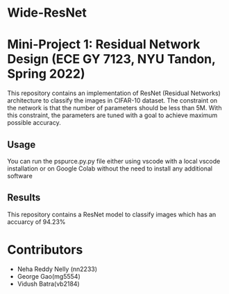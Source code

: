 # Wide-ResNet
# Mini-Project 1: Residual Network Design (ECE GY 7123, NYU Tandon, Spring 2022)

This repository contains an implementation of ResNet (Residual Networks) architecture to classify the images in CIFAR-10 dataset. The constraint on the network is that the number of parameters should be less than 5M. With this constraint, the parameters are tuned with a goal to achieve maximum possible accuracy.

## Usage
You can run the pspurce.py.py file either using vscode with a local vscode installation or on Google Colab without the need to install any additional software

## Results
This repository contains a ResNet model to classify images which has an accuarcy of 94.23%


# Contributors
 - Neha Reddy Nelly (nn2233)
 - George Gao(mg5554)
 - Vidush Batra(vb2184)
